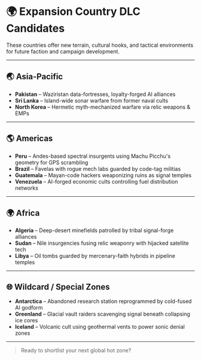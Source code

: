 # 🌍 Expansion Country DLC Candidates

These countries offer new terrain, cultural hooks, and tactical environments for future faction and campaign development.

---

## 🌏 Asia-Pacific

- **Pakistan** – Waziristan data-fortresses, loyalty-forged AI alliances  
- **Sri Lanka** – Island-wide sonar warfare from former naval cults  
- **North Korea** – Hermetic myth-mechanized warfare via relic weapons & EMPs

---

## 🌎 Americas

- **Peru** – Andes-based spectral insurgents using Machu Picchu's geometry for GPS scrambling  
- **Brazil** – Favelas with rogue mech labs guarded by code-tag militias  
- **Guatemala** – Mayan-code hackers weaponizing ruins as signal temples  
- **Venezuela** – AI-forged economic cults controlling fuel distribution networks

---

## 🌍 Africa

- **Algeria** – Deep-desert minefields patrolled by tribal signal-forge alliances  
- **Sudan** – Nile insurgencies fusing relic weaponry with hijacked satellite tech  
- **Libya** – Oil tombs guarded by mercenary-faith hybrids in pipeline temples  

---

## 🌐 Wildcard / Special Zones

- **Antarctica** – Abandoned research station reprogrammed by cold-fused AI godform  
- **Greenland** – Glacial vault raiders scavenging signal beneath collapsing ice cores  
- **Iceland** – Volcanic cult using geothermal vents to power sonic denial zones

---

> Ready to shortlist your next global hot zone?
